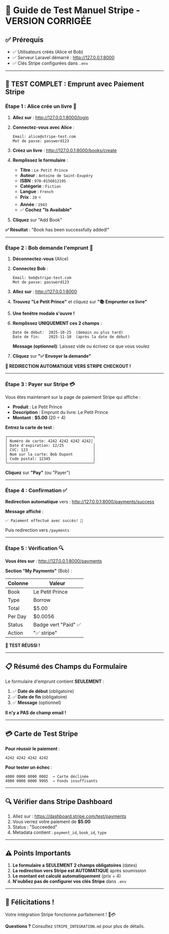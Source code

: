 # 🧪 Guide de Test Manuel Stripe - VERSION CORRIGÉE

## ✅ Prérequis
- ✅ Utilisateurs créés (Alice et Bob)
- ✅ Serveur Laravel démarré : http://127.0.0.1:8000
- ✅ Clés Stripe configurées dans `.env`

---

## 🎯 TEST COMPLET : Emprunt avec Paiement Stripe

### **Étape 1 : Alice crée un livre** 👩

1. **Allez sur** : http://127.0.0.1:8000/login

2. **Connectez-vous avec Alice** :
   ```
   Email: alice@stripe-test.com
   Mot de passe: password123
   ```

3. **Créez un livre** : http://127.0.0.1:8000/books/create

4. **Remplissez le formulaire** :
   - **Titre** : `Le Petit Prince`
   - **Auteur** : `Antoine de Saint-Exupéry`
   - **ISBN** : `978-0156012195`
   - **Catégorie** : `Fiction`
   - **Langue** : `French`
   - **Prix** : `20` ⭐
   - **Année** : `1943`
   - ✅ **Cochez "Is Available"**

5. **Cliquez** sur "Add Book"

**✅ Résultat** : "Book has been successfully added!"

---

### **Étape 2 : Bob demande l'emprunt** 👨

1. **Déconnectez-vous** (Alice)

2. **Connectez Bob** :
   ```
   Email: bob@stripe-test.com
   Mot de passe: password123
   ```

3. **Allez sur** : http://127.0.0.1:8000

4. **Trouvez "Le Petit Prince"** et cliquez sur **"📚 Emprunter ce livre"**

5. **Une fenêtre modale s'ouvre !**

6. **Remplissez UNIQUEMENT ces 2 champs** :
   
   ```
   Date de début:  2025-10-25  (demain ou plus tard)
   Date de fin:    2025-11-10  (après la date de début)
   ```
   
   **Message (optionnel)**: Laissez vide ou écrivez ce que vous voulez

7. **Cliquez** sur **"✅ Envoyer la demande"**

**🔄 REDIRECTION AUTOMATIQUE VERS STRIPE CHECKOUT !**

---

### **Étape 3 : Payer sur Stripe** 💳

Vous êtes maintenant sur la page de paiement Stripe qui affiche :

- **Produit** : Le Petit Prince
- **Description** : Emprunt du livre: Le Petit Prince
- **Montant** : **$5.00** (20 ÷ 4)

**Entrez la carte de test** :

```
┌──────────────────────────────────────┐
│ Numéro de carte: 4242 4242 4242 4242│
│ Date d'expiration: 12/25             │
│ CVC: 123                             │
│ Nom sur la carte: Bob Dupont         │
│ Code postal: 12345                   │
└──────────────────────────────────────┘
```

**Cliquez** sur **"Pay"** (ou "Payer")

---

### **Étape 4 : Confirmation** ✅

**Redirection automatique** vers : http://127.0.0.1:8000/payments/success

**Message affiché** :
```
✅ Paiement effectué avec succès! 🎉
```

Puis redirection vers `/payments`

---

### **Étape 5 : Vérification** 🔍

**Vous êtes sur** : http://127.0.0.1:8000/payments

**Section "My Payments"** (Bob) :

| Colonne | Valeur |
|---------|--------|
| Book | Le Petit Prince |
| Type | Borrow |
| Total | $5.00 |
| Per Day | $0.0056 |
| Status | Badge vert "Paid" ✅ |
| Action | "✅ stripe" |

**🎉 TEST RÉUSSI !**

---

## 📋 Résumé des Champs du Formulaire

Le formulaire d'emprunt contient **SEULEMENT** :

1. ✅ **Date de début** (obligatoire)
2. ✅ **Date de fin** (obligatoire)
3. ✅ **Message** (optionnel)

**Il n'y a PAS de champ email !**

---

## 💳 Carte de Test Stripe

**Pour réussir le paiement** :
```
4242 4242 4242 4242
```

**Pour tester un échec** :
```
4000 0000 0000 0002  → Carte déclinée
4000 0000 0000 9995  → Fonds insuffisants
```

---

## 🔍 Vérifier dans Stripe Dashboard

1. Allez sur : https://dashboard.stripe.com/test/payments
2. Vous verrez votre paiement de **$5.00**
3. Status : "Succeeded"
4. Metadata contient : `payment_id`, `book_id`, `type`

---

## ⚠️ Points Importants

1. **Le formulaire a SEULEMENT 2 champs obligatoires** (dates)
2. **La redirection vers Stripe est AUTOMATIQUE** après soumission
3. **Le montant est calculé automatiquement** (prix ÷ 4)
4. **N'oubliez pas de configurer vos clés Stripe** dans `.env`

---

## 🎉 Félicitations !

Votre intégration Stripe fonctionne parfaitement ! 🚀💳

**Questions ?** Consultez `STRIPE_INTEGRATION.md` pour plus de détails.
